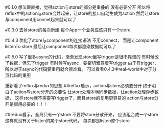 #0.1.0
想法很直接，觉得action与store的部分是重叠的
没有必要分开
所以将reflux中的action与store合并起来，让store的接口自动生成为action
然后让store与component用connet起来就可以了

#0.3.0
去掉store的每次新建
每个App一个业务应该只有一个store

#0.4.3
优化了store与component的连接语法
不用connect，
而是让component listenTo store
最后让component每次都渲染数据就可以了

#0.5.0
写了很多async的代码，渐渐发现store里写trigger是很不靠谱的
有时候改了数据，但忘了trigger
有时候写aysnc，要密切留意着写trigger
由于有trigger，所以对于async的代码要重用就会很难看。
可以看看0.4.3中real-world中对于分页代码的重用

重新看了reflux与redux的思想
##reflux启示，action与store必须要分开
终于明白了action与store分开的必要性
让store处理本地同步数据，让action处理异步数据，
这样store就不需要写trigger了，而且store的复用更容易的
action与store分开是很用必要的！！！

##redux启示，全局只有一个store
不要将store分散开来，
应该组合成一个store
这样就没有关于listen的某个store代码，
每次都是listen整个store



